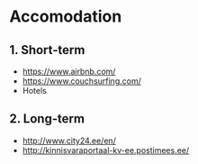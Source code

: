 # Accomodation

## 1. Short-term

* https://www.airbnb.com/
* https://www.couchsurfing.com/
* Hotels

## 2. Long-term 

- http://www.city24.ee/en/
- http://kinnisvaraportaal-kv-ee.postimees.ee/
